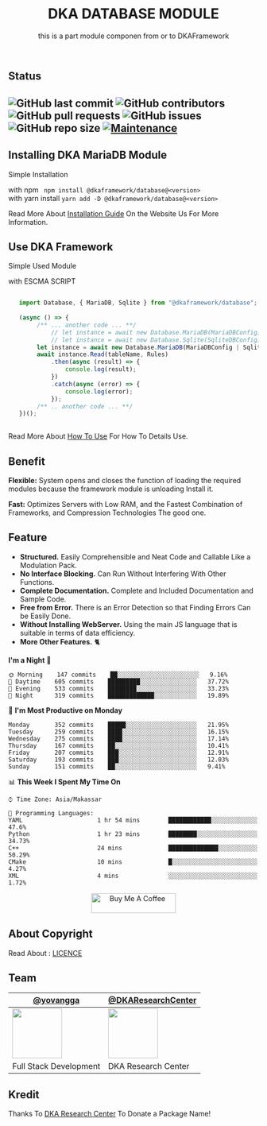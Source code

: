 <h1 style="text-align:center">DKA DATABASE MODULE</h1>
<p style="text-align:center">this is a part module componen from or to DKAFramework</p>
<br>



## Status

![GitHub last commit](https://img.shields.io/github/last-commit/YovanggaAnandhika/DKAFramework-Typescript-Database)
![GitHub contributors](https://img.shields.io/github/contributors/YovanggaAnandhika/DKAFramework-Typescript-Database)
![GitHub pull requests](https://img.shields.io/github/issues-pr/YovanggaAnandhika/DKAFramework-Typescript-Database)
![GitHub issues](https://img.shields.io/github/issues/YovanggaAnandhika/DKAFramework-Typescript-Database)
![GitHub repo size](https://img.shields.io/github/repo-size/YovanggaAnandhika/DKAFramework-Typescript-Database)
[![Maintenance](https://img.shields.io/badge/Maintained%3F-yes-green.svg)](https://GitHub.com/Naereen/StrapDown.js/graphs/commit-activity)
---


## Installing DKA MariaDB Module

Simple Installation

with npm
``` npm install @dkaframework/database@<version>```<br/>
with yarn install
``` yarn add -D @dkaframework/database@<version> ```


Read More About [Installation Guide](https://github.com/YovanggaAnandhika/MariaDB/blob/master/INSTALL.md) On the Website
Us For More Information.

## Use DKA Framework

Simple Used Module

with ESCMA SCRIPT
```typescript

   import Database, { MariaDB, Sqlite } from "@dkaframework/database";
   
   (async () => {
        /** ... another code ... **/
            // let instance = await new Database.MariaDB(MariaDBConfig);
            // let instance = await new Database.Sqlite(SqliteDBConfig);
        let instance = await new Database.MariaDB(MariaDBConfig | SqliteConfig);
        await instance.Read(tableName, Rules)
            .then(async (result) => {
                console.log(result);
            })
            .catch(async (error) => {
                console.log(error);
            });
        /** .. another code ... **/
   })();
    
```

Read More About [How To Use](https://github.com/YovanggaAnandhika/MariaDB/blob/master/USAGE.md) For How To Details Use.

## Benefit

**Flexible:** System opens and closes the function of loading the required modules because the framework module is
unloading Install it.

**Fast:** Optimizes Servers with Low RAM, and the Fastest Combination of Frameworks, and Compression Technologies The
good one.

## Feature

* **Structured.** Easily Comprehensible and Neat Code and Callable Like a Modulation Pack.
* **No Interface Blocking.** Can Run Without Interfering With Other Functions.
* **Complete Documentation.** Complete and Included Documentation and Sample Code.
* **Free from Error.** There is an Error Detection so that Finding Errors Can be Easily Done.
* **Without Installing WebServer.** Using the main JS language that is suitable in terms of data efficiency.
* **More Other Features.** 🐈

**I'm a Night 🦉**

```text
🌞 Morning    147 commits    ██░░░░░░░░░░░░░░░░░░░░░░░   9.16% 
🌆 Daytime    605 commits    █████████░░░░░░░░░░░░░░░░   37.72% 
🌃 Evening    533 commits    ████████░░░░░░░░░░░░░░░░░   33.23% 
🌙 Night      319 commits    █████████████░░░░░░░░░░░░   19.89%

```

📅 **I'm Most Productive on Monday**

```text
Monday       352 commits    █████░░░░░░░░░░░░░░░░░░░░   21.95% 
Tuesday      259 commits    ████░░░░░░░░░░░░░░░░░░░░░   16.15% 
Wednesday    275 commits    ████░░░░░░░░░░░░░░░░░░░░░   17.14% 
Thursday     167 commits    ██░░░░░░░░░░░░░░░░░░░░░░░   10.41% 
Friday       207 commits    ███░░░░░░░░░░░░░░░░░░░░░░   12.91% 
Saturday     193 commits    ███░░░░░░░░░░░░░░░░░░░░░░   12.03% 
Sunday       151 commits    ██░░░░░░░░░░░░░░░░░░░░░░░   9.41%

```

📊 **This Week I Spent My Time On**

```text
⌚︎ Time Zone: Asia/Makassar

💬 Programming Languages: 
YAML                     1 hr 54 mins        ████████████░░░░░░░░░░░░░   47.6% 
Python                   1 hr 23 mins        ████████░░░░░░░░░░░░░░░░░   34.73% 
C++                      24 mins             ██████████████░░░░░░░░░░░   50.29% 
CMake                    10 mins             █░░░░░░░░░░░░░░░░░░░░░░░░   4.27% 
XML                      4 mins              ░░░░░░░░░░░░░░░░░░░░░░░░░   1.72%

```

<p style="text-align:center">
<a href="https://www.buymeacoffee.com/celiduba" target="_blank"><img src="https://cdn.buymeacoffee.com/buttons/default-red.png" alt="Buy Me A Coffee" height="40" width="170" ></a>
</p>

## About Copyright

Read About : </b>[LICENCE](https://github.com/YovanggaAnandhika/MariaDB/blob/master/LICENSE.md)

## Team

| [@yovangga](https://github.com/yovanggaanandhika)                                                                       | [@DKAResearchCenter](https://github.com/DKAResearchCenter)                                                    |
|-------------------------------------------------------------------------------------------------------------------------|---------------------------------------------------------------------------------------------------------------|
| <img align="center" src="https://avatars.githubusercontent.com/yovanggaanandhika?s=100&v=1" width="100" height="100" /> | <img align="center" src="https://avatars.githubusercontent.com/DKAResearchCenter?s" width="100" height="100"> |
| Full Stack Development                                                                                                  | DKA Research Center                                                                                           |

## Kredit


Thanks To [DKA Research Center](https://github.com/YovanggaAnandhika) To Donate a Package Name!
